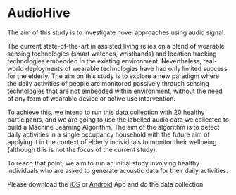 # AudioHive

The aim of this study is to investigate novel approaches using audio signal.

The current state-of-the-art in assisted living relies on a blend of wearable sensing technologies (smart watches, wristbands) and location tracking technologies embedded in the existing environment. Nevertheless, real-world deployments of wearable technologies have had only limited success for the elderly. The aim on this study is to explore a new paradigm where the daily activities of people are monitored passively through sensing technologies that are not embedded within environment, without the need of any form of wearable device or active use intervention.

To achieve this, we intend to run this data collection with 20 healthy participants, and we are going to use the labelled audio data we collected to build a Machine Learning Algorithm. The aim of the algorithm is to detect daily activities in a single occupancy household with the future aim of applying it in the context of elderly individuals to monitor their wellbeing (although this is not the focus of the current study).

To reach that point, we aim to run an initial study involving healthy individuals who are asked to generate acoustic data for their daily activities.

Please download the [iOS](https://testflight.apple.com/join/dhx1ymYG) or [Android](https://play.google.com/store/apps/details?id=uk.ac.kent.audiohive) App and do the data collection
